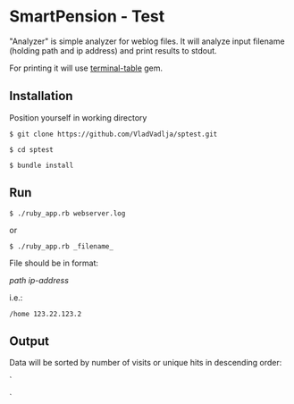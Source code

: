 # SmartPension - Test
"Analyzer" is simple analyzer for weblog files. It will analyze input filename (holding path and ip address) and print results to stdout.

For printing it will use [terminal-table](https://github.com/tj/terminal-table) gem.


## Installation
Position yourself in working directory

`$ git clone https://github.com/VladVadlja/sptest.git`

`$ cd sptest`

`$ bundle install`

## Run
`$ ./ruby_app.rb webserver.log`

or

`$ ./ruby_app.rb _filename_`

File should be in format:

_path_ _ip-address_

i.e.:

`/home 123.22.123.2`

## Output
Data will be sorted by number of visits or unique hits in descending order:

`

`

